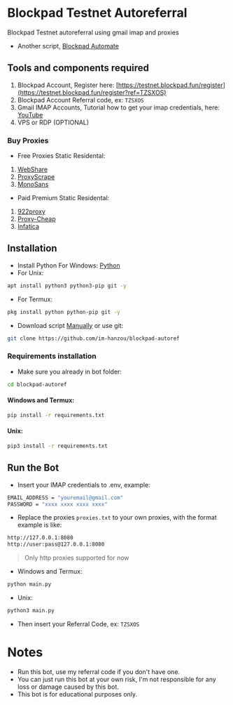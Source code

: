 # Blockpad Testnet Autoreferral
Blockpad Testnet autoreferral using gmail imap and proxies
- Another script, [Blockpad Automate](https://github.com/im-hanzou/blockpad-automate)
## Tools and components required
1. Blockpad Account, Register here: [https://testnet.blockpad.fun/register](https://testnet.blockpad.fun/register?ref=TZSXOS)
2. Blockpad Account Referral code, ex: `TZSXOS`
3. Gmail IMAP Accounts, Tutorial how to get your imap credentials, here: [YouTube](https://www.youtube.com/watch?v=pgoLc7TuHi8&ab_channel=TheKingofOnlineTools)
4. VPS or RDP (OPTIONAL)
### Buy Proxies
- Free Proxies Static Residental: 
1. [WebShare](https://www.webshare.io/?referral_code=p7k7whpdu2jg)
2. [ProxyScrape](https://proxyscrape.com/?ref=odk1mmj)
3. [MonoSans](https://github.com/monosans/proxy-list)
- Paid Premium Static Residental:
1. [922proxy](https://www.922proxy.com/register?inviter_code=d03d4fed)
2. [Proxy-Cheap](https://app.proxy-cheap.com/r/JysUiH)
3. [Infatica](https://dashboard.infatica.io/aff.php?aff=544)
## Installation
- Install Python For Windows: [Python](https://www.python.org/ftp/python/3.13.0/python-3.13.0-amd64.exe)
- For Unix:
```bash
apt install python3 python3-pip git -y
```
- For Termux:
```bash
pkg install python python-pip git -y
```
- Download script [Manually](https://github.com/im-hanzou/blockpad-autoref/archive/refs/heads/main.zip) or use git:
```bash
git clone https://github.com/im-hanzou/blockpad-autoref
```
### Requirements installation
- Make sure you already in bot folder:
```bash
cd blockpad-autoref
```
#### Windows and Termux:
```bash
pip install -r requirements.txt
```
#### Unix:
```bash
pip3 install -r requirements.txt
```
## Run the Bot
- Insert your IMAP credentials to .env, example:
```bash
EMAIL_ADDRESS = "youremail@gmail.com"
PASSWORD = "xxxx xxxx xxxx xxxx"
```
- Replace the proxies ```proxies.txt``` to your own proxies, with the format example is like:
```bash
http://127.0.0.1:8080
http://user:pass@127.0.0.1:8080
```
>Only http proxies supported for now
- Windows and Termux:
```bash
python main.py
```
- Unix:
```bash
python3 main.py
```
- Then insert your Referral Code, ex: `TZSXOS`
# Notes
- Run this bot, use my referral code if you don't have one.
- You can just run this bot at your own risk, I'm not responsible for any loss or damage caused by this bot.
- This bot is for educational purposes only.
